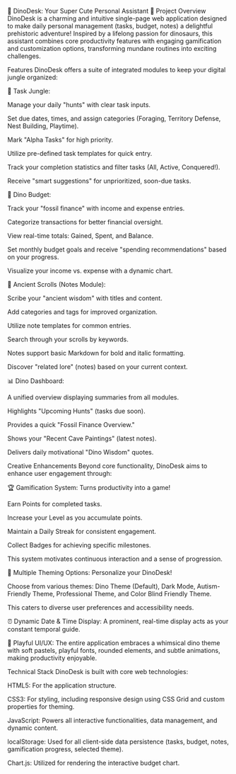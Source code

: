 🦖 DinoDesk: Your Super Cute Personal Assistant 🌿
Project Overview
DinoDesk is a charming and intuitive single-page web application designed to make daily personal management (tasks, budget, notes) a delightful prehistoric adventure! Inspired by a lifelong passion for dinosaurs, this assistant combines core productivity features with engaging gamification and customization options, transforming mundane routines into exciting challenges.

Features
DinoDesk offers a suite of integrated modules to keep your digital jungle organized:

🌿 Task Jungle:

Manage your daily "hunts" with clear task inputs.

Set due dates, times, and assign categories (Foraging, Territory Defense, Nest Building, Playtime).

Mark "Alpha Tasks" for high priority.

Utilize pre-defined task templates for quick entry.

Track your completion statistics and filter tasks (All, Active, Conquered!).

Receive "smart suggestions" for unprioritized, soon-due tasks.

💎 Dino Budget:

Track your "fossil finance" with income and expense entries.

Categorize transactions for better financial oversight.

View real-time totals: Gained, Spent, and Balance.

Set monthly budget goals and receive "spending recommendations" based on your progress.

Visualize your income vs. expense with a dynamic chart.

📜 Ancient Scrolls (Notes Module):

Scribe your "ancient wisdom" with titles and content.

Add categories and tags for improved organization.

Utilize note templates for common entries.

Search through your scrolls by keywords.

Notes support basic Markdown for bold and italic formatting.

Discover "related lore" (notes) based on your current context.

📊 Dino Dashboard:

A unified overview displaying summaries from all modules.

Highlights "Upcoming Hunts" (tasks due soon).

Provides a quick "Fossil Finance Overview."

Shows your "Recent Cave Paintings" (latest notes).

Delivers daily motivational "Dino Wisdom" quotes.

Creative Enhancements
Beyond core functionality, DinoDesk aims to enhance user engagement through:

🏆 Gamification System: Turns productivity into a game!

Earn Points for completed tasks.

Increase your Level as you accumulate points.

Maintain a Daily Streak for consistent engagement.

Collect Badges for achieving specific milestones.

This system motivates continuous interaction and a sense of progression.

🎨 Multiple Theming Options: Personalize your DinoDesk!

Choose from various themes: Dino Theme (Default), Dark Mode, Autism-Friendly Theme, Professional Theme, and Color Blind Friendly Theme.

This caters to diverse user preferences and accessibility needs.

⏰ Dynamic Date & Time Display: A prominent, real-time display acts as your constant temporal guide.

🦖 Playful UI/UX: The entire application embraces a whimsical dino theme with soft pastels, playful fonts, rounded elements, and subtle animations, making productivity enjoyable.

Technical Stack
DinoDesk is built with core web technologies:

HTML5: For the application structure.

CSS3: For styling, including responsive design using CSS Grid and custom properties for theming.

JavaScript: Powers all interactive functionalities, data management, and dynamic content.

localStorage: Used for all client-side data persistence (tasks, budget, notes, gamification progress, selected theme).

Chart.js: Utilized for rendering the interactive budget chart.


